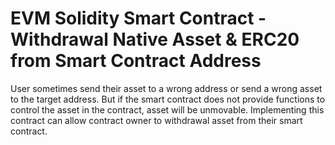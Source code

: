 # EVM Solidity Smart Contract - Withdrawal Native Asset & ERC20 from Smart Contract Address

User sometimes send their asset to a wrong address or send a wrong asset to the target address. But if the smart contract does not provide functions to control the asset in the contract, asset will be unmovable. 
Implementing this contract can allow contract owner to withdrawal asset from their smart contract.


